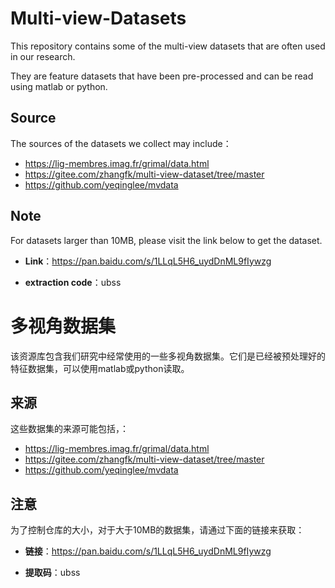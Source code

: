 # Multi-view-Datasets
This repository contains some of the multi-view datasets that are often used in our research. 

They are feature datasets that have been pre-processed and can be read using matlab or python.

## Source
The sources of the datasets we collect may include：

* https://lig-membres.imag.fr/grimal/data.html
* https://gitee.com/zhangfk/multi-view-dataset/tree/master
* https://github.com/yeqinglee/mvdata

## Note

For datasets larger than 10MB, please visit the link below to get the dataset.

* **Link**：https://pan.baidu.com/s/1LLqL5H6_uydDnML9fIywzg 

* **extraction code**：ubss




# 多视角数据集
该资源库包含我们研究中经常使用的一些多视角数据集。它们是已经被预处理好的特征数据集，可以使用matlab或python读取。

## 来源
这些数据集的来源可能包括，：

* https://lig-membres.imag.fr/grimal/data.html
* https://gitee.com/zhangfk/multi-view-dataset/tree/master
* https://github.com/yeqinglee/mvdata


## 注意

为了控制仓库的大小，对于大于10MB的数据集，请通过下面的链接来获取：

* **链接**：https://pan.baidu.com/s/1LLqL5H6_uydDnML9fIywzg 

* **提取码**：ubss
